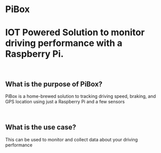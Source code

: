 # PiBox

<h1>IOT Powered Solution to monitor driving performance with a Raspberry Pi.</h1>
<br>
<h2>What is the purpose of PiBox?</h2>
<p>PiBox is a home-brewed solution to tracking driving speed, braking, and GPS location using just a Raspberry Pi and a few sensors</p>
<br>
<h2>What is the use case?</h2>
<p>This can be used to monitor and collect data about your driving performance</p>
